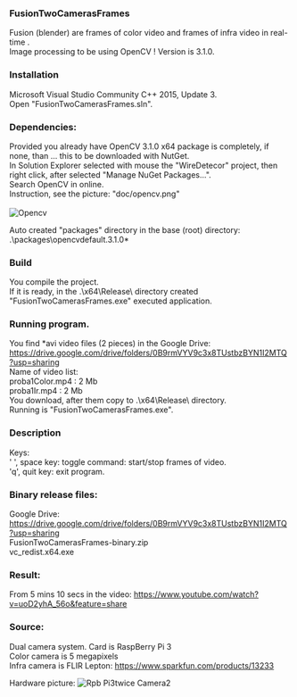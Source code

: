 ### FusionTwoCamerasFrames
Fusion (blender) are frames of color video and frames of infra video in real-time .<br> 
Image processing to be using OpenCV ! Version is 3.1.0.<br>
### Installation
Microsoft Visual Studio Community C++ 2015, Update 3.<br>
Open "FusionTwoCamerasFrames.sln".
### Dependencies:
Provided you already have OpenCV 3.1.0 x64 package is completely, if none, than ... 
this to be downloaded with NutGet.<br>
In Solution Explorer selected with mouse the "WireDetecor" project, then right click, after selected "Manage NuGet Packages...".<br>
Search OpenCV in online.<br>
Instruction, see the picture: "doc/opencv.png"<br><br>
![Opencv](doc/opencv.png)

Auto created "packages" directory in the base (root) directory: .\packages\opencvdefault.3.1.0\*
### Build
You compile the project.<br>
If it is ready, in the .\x64\Release\ directory created "FusionTwoCamerasFrames.exe" executed application.
### Running program.
You find *avi video files (2 pieces) in the Google Drive:
https://drive.google.com/drive/folders/0B9rmVYV9c3x8TUstbzBYN1I2MTQ?usp=sharing <br>
Name of video list:<br>
proba1Color.mp4  : 2  Mb<br>
proba1Ir.mp4 : 2 Mb<br>
You download, after them copy to .\x64\Release\ directory.<br>
Running is "FusionTwoCamerasFrames.exe".<br>
### Description
Keys:<br>
' ', space key: toggle command: start/stop frames of video.<br>
'q', quit  key: exit program.<br>

### Binary release files:
Google Drive: https://drive.google.com/drive/folders/0B9rmVYV9c3x8TUstbzBYN1I2MTQ?usp=sharing <br>
FusionTwoCamerasFrames-binary.zip<br>
vc_redist.x64.exe<br>

### Result:
From 5 mins 10 secs in the video: https://www.youtube.com/watch?v=uoD2yhA_56o&feature=share

### Source:
Dual camera system. Card is RaspBerry Pi 3<br>
Color camera is 5 megapixels<br>
Infra camera is FLIR Lepton: https://www.sparkfun.com/products/13233

Hardware picture:
![Rpb Pi3twice Camera2](doc/RpbPi3twiceCamera2.jpg)










